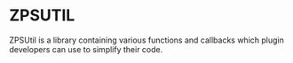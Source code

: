# ZPSUTIL

ZPSUtil is a library containing various functions and callbacks which plugin developers can use to simplify their code.

